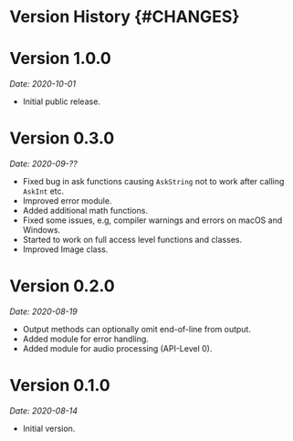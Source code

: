 # Version History {#CHANGES}

# Version 1.0.0 
*Date: 2020-10-01*

- Initial public release.

# Version 0.3.0
*Date: 2020-09-??*

- Fixed bug in ask functions causing `AskString` not to work after calling `AskInt` etc.
- Improved error module.
- Added additional math functions.
- Fixed some issues, e.g, compiler warnings and errors on macOS and Windows. 
- Started to work on full access level functions and classes.
- Improved Image class.

# Version 0.2.0
*Date: 2020-08-19*

- Output methods can optionally omit end-of-line from output.
- Added module for error handling.
- Added module for audio processing (API-Level 0).

# Version 0.1.0
*Date: 2020-08-14*

- Initial version.